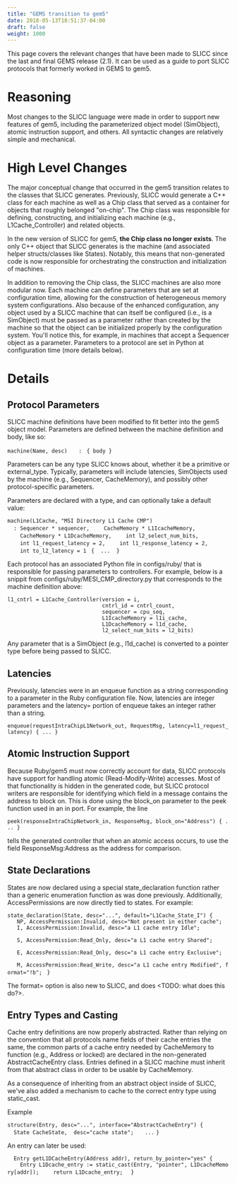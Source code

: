 ```yaml
---
title: "GEMS transition to gem5"
date: 2018-05-13T18:51:37-04:00
draft: false
weight: 1000
---
```


This page covers the relevant changes that have been made to SLICC since
the last and final GEMS release (2.1). It can be used as a guide to port
SLICC protocols that formerly worked in GEMS to gem5.

# Reasoning

Most changes to the SLICC language were made in order to support new
features of gem5, including the parameterized object model (SimObject),
atomic instruction support, and others. All syntactic changes are
relatively simple and mechanical.

# High Level Changes

The major conceptual change that occurred in the gem5 transition relates
to the classes that SLICC generates. Previously, SLICC would generate a
C++ class for each machine as well as a Chip class that served as a
container for objects that roughly belonged "on-chip". The Chip class
was responsible for defining, constructing, and initializing each
machine (e.g., L1Cache_Controller) and related objects.

In the new version of SLICC for gem5, **the Chip class no longer
exists**. The only C++ object that SLICC generates is the machine (and
associated helper structs/classes like States). Notably, this means that
non-generated code is now responsible for orchestrating the construction
and initialization of machines.

In addition to removing the Chip class, the SLICC machines are also more
modular now. Each machine can define parameters that are set at
configuration time, allowing for the construction of heterogeneous
memory system configurations. Also because of the enhanced
configuration, any object used by a SLICC machine that can itself be
configured (i.e., is a SimObject) must be passed as a parameter rather
than created by the machine so that the object can be initialized
properly by the configuration system. You'll notice this, for example,
in machines that accept a Sequencer object as a parameter. Parameters to
a protocol are set in Python at configuration time (more details below).

# Details

## Protocol Parameters

SLICC machine definitions have been modified to fit better into the gem5
object model. Parameters are defined between the machine definition and
body, like so:

`machine(Name, desc) `
`  : `<parameter list>
`{ body }`

Parameters can be any type SLICC knows about, whether it be a primitive
or external_type. Typically, parameters will include latencies,
SimObjects used by the machine (e.g., Sequencer, CacheMemory), and
possibly other protocol-specific parameters.

Parameters are declared with a type, and can optionally take a default
value:

`machine(L1Cache, "MSI Directory L1 Cache CMP")`
`  : Sequencer * sequencer,`
`    CacheMemory * L1IcacheMemory,`
`    CacheMemory * L1DcacheMemory,`
`    int l2_select_num_bits,`
`    int l1_request_latency = 2,`
`    int l1_response_latency = 2,`
`    int to_l2_latency = 1`
` {  ...  }`

Each protocol has an associated Python file in configs/ruby/ that is
responsible for passing parameters to controllers. For example, below is
a snippit from configs/ruby/MESI_CMP_directory.py that corresponds to
the machine definition above:

`l1_cntrl = L1Cache_Controller(version = i,`
`                              cntrl_id = cntrl_count,`
`                              sequencer = cpu_seq,`
`                              L1IcacheMemory = l1i_cache,`
`                              L1DcacheMemory = l1d_cache,`
`                              l2_select_num_bits = l2_bits)`

Any parameter that is a SimObject (e.g., l1d_cache) is converted to a
pointer type before being passed to SLICC.

## Latencies

Previously, latencies were in an enqueue function as a string
corresponding to a parameter in the Ruby configuration file. Now,
latencies are integer parameters and the latency= portion of enqueue
takes an integer rather than a
string.

`enqueue(requestIntraChipL1Network_out, RequestMsg, latency=l1_request_latency) { ... }`

## Atomic Instruction Support

Because Ruby/gem5 must now correctly account for data, SLICC protocols
have support for handling atomic (Read-Modify-Write) accesses. Most of
that functionality is hidden in the generated code, but SLICC protocol
writers are responsible for identifying which field in a message
contains the address to block on. This is done using the block_on
parameter to the peek function used in an in port. For example, the
line

`peek(responseIntraChipNetwork_in, ResponseMsg, block_on="Address") { ... }`

tells the generated controller that when an atomic access occurs, to use
the field ResponseMsg:Address as the address for comparison.

## State Declarations

States are now declared using a special state_declaration function
rather than a generic enumeration function as was done previously.
Additionally, AccessPermissions are now directly tied to states. For
example:

`state_declaration(State, desc="...", default="L1Cache_State_I") {`
`   NP, AccessPermission:Invalid, desc="Not present in either cache";`
`   I, AccessPermission:Invalid, desc="a L1 cache entry Idle";                                `
`   S, AccessPermission:Read_Only, desc="a L1 cache entry Shared";                                     `
`   E, AccessPermission:Read_Only, desc="a L1 cache entry Exclusive";                                 `
`   M, AccessPermission:Read_Write, desc="a L1 cache entry Modified", format="!b"; `
`}`

The format= option is also new to SLICC, and does \<TODO: what does this
do?\>.

## Entry Types and Casting

Cache entry definitions are now properly abstracted. Rather than relying
on the convention that all protocols name fields of their cache entries
the same, the common parts of a cache entry needed by CacheMemory to
function (e.g., Address or locked) are declared in the non-generated
AbstractCacheEntry class. Entries defined in a SLICC machine must
inherit from that abstract class in order to be usable by CacheMemory.

As a consequence of inheriting from an abstract object inside of SLICC,
we've also added a mechanism to cache to the correct entry type using
static_cast.

Example

`structure(Entry, desc="...", interface="AbstractCacheEntry") {`
`  State CacheState,  desc="cache state"; `
`  ...`
`}`

An entry can later be
used:

`  Entry getL1DCacheEntry(Address addr), return_by_pointer="yes" {`
`    Entry L1Dcache_entry := static_cast(Entry, "pointer", L1DcacheMemory[addr]);`
`    return L1Dcache_entry;`
`  }`
